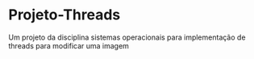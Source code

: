# Projeto-Threads
Um projeto da disciplina sistemas operacionais para implementação de threads para modificar uma imagem
